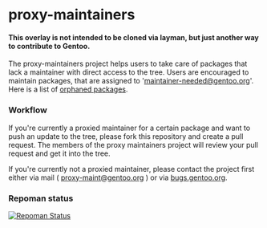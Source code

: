 proxy-maintainers
=================

#### This overlay is not intended to be cloned via layman, but just another way to contribute to Gentoo.

The proxy-maintainers project helps users to take care of packages that lack a maintainer with direct access to the tree. 
Users are encouraged to maintain packages, that are assigned to 'maintainer-needed@gentoo.org'. Here is a list of [orphaned packages](http://www.gentoo.org/proj/en/qa/treecleaners/maintainer-needed.xml).


### Workflow

If you're currently a proxied maintainer for a certain package and want to push an update to the tree, please fork this repository and create a pull request. 
The members of the proxy maintainers project will review your pull request and get it into the tree.

If you're currently not a proxied maintainer, please contact the project first either via mail ( <proxy-maint@gentoo.org> ) or via [bugs.gentoo.org](https://bugs.gentoo.org).


### Repoman status

[![Repoman Status](https://travis-ci.org/gentoo/proxy-maintainers.png)](https://travis-ci.org/gentoo/proxy-maintainers)
